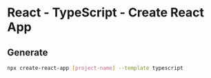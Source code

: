 # React - TypeScript - Create React App

## Generate

```bash
npx create-react-app [project-name] --template typescript
```
